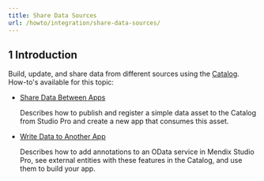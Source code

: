 ```yaml
---
title: Share Data Sources
url: /howto/integration/share-data-sources/
---
```


## 1 Introduction 

Build, update, and share data from different sources using the [Catalog](http://catalog.mendix.com). How-to's available for this topic: 

* [Share Data Between Apps](/howto/integration/share-data/)

    Describes how to publish and register a simple data asset to the Catalog from Studio Pro and create a new app that consumes this asset.

* [Write Data to Another App](/howto/integration/write-data/)

    Describes how to add annotations to an OData service in Mendix Studio Pro, see external entities with these features in the Catalog, and use them to build your app.
